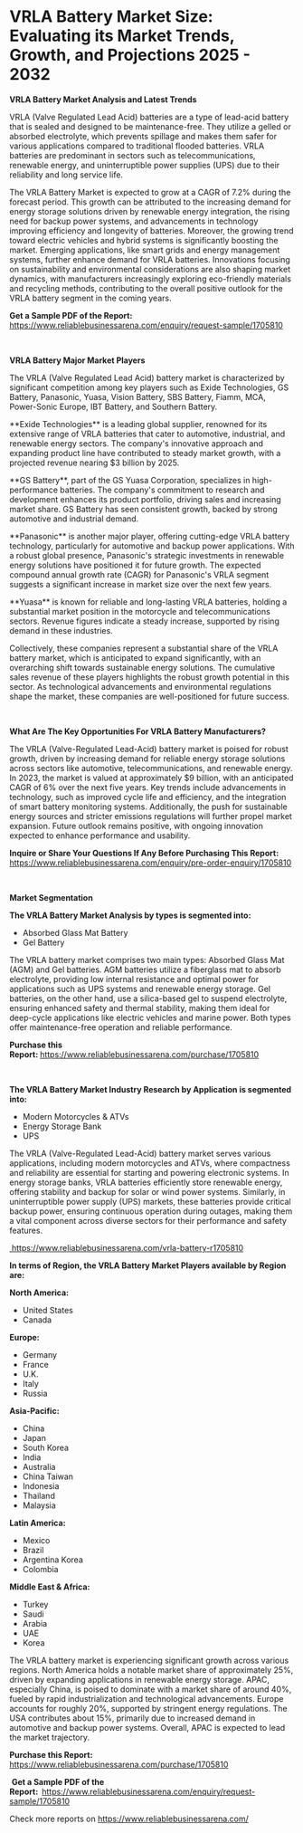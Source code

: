 <p><h1>VRLA Battery Market Size: Evaluating its Market Trends, Growth, and Projections 2025 - 2032</h1></p><p><strong>VRLA Battery Market Analysis and Latest Trends</strong></p>
<p><p>VRLA (Valve Regulated Lead Acid) batteries are a type of lead-acid battery that is sealed and designed to be maintenance-free. They utilize a gelled or absorbed electrolyte, which prevents spillage and makes them safer for various applications compared to traditional flooded batteries. VRLA batteries are predominant in sectors such as telecommunications, renewable energy, and uninterruptible power supplies (UPS) due to their reliability and long service life.</p><p>The VRLA Battery Market is expected to grow at a CAGR of 7.2% during the forecast period. This growth can be attributed to the increasing demand for energy storage solutions driven by renewable energy integration, the rising need for backup power systems, and advancements in technology improving efficiency and longevity of batteries. Moreover, the growing trend toward electric vehicles and hybrid systems is significantly boosting the market. Emerging applications, like smart grids and energy management systems, further enhance demand for VRLA batteries. Innovations focusing on sustainability and environmental considerations are also shaping market dynamics, with manufacturers increasingly exploring eco-friendly materials and recycling methods, contributing to the overall positive outlook for the VRLA battery segment in the coming years.</p></p>
<p><strong>Get a Sample PDF of the Report:&nbsp;</strong> <a href="https://www.reliablebusinessarena.com/enquiry/request-sample/1705810?utm_campaign=2939&utm_medium=2&utm_source=Github&utm_content=ia&utm_term=27032025&utm_id=vrla-battery">https://www.reliablebusinessarena.com/enquiry/request-sample/1705810</a></p>
<p>&nbsp;</p>
<p><strong>VRLA Battery Major Market Players</strong></p>
<p><p>The VRLA (Valve Regulated Lead Acid) battery market is characterized by significant competition among key players such as Exide Technologies, GS Battery, Panasonic, Yuasa, Vision Battery, SBS Battery, Fiamm, MCA, Power-Sonic Europe, IBT Battery, and Southern Battery.</p><p>**Exide Technologies** is a leading global supplier, renowned for its extensive range of VRLA batteries that cater to automotive, industrial, and renewable energy sectors. The company's innovative approach and expanding product line have contributed to steady market growth, with a projected revenue nearing $3 billion by 2025.</p><p>**GS Battery**, part of the GS Yuasa Corporation, specializes in high-performance batteries. The company's commitment to research and development enhances its product portfolio, driving sales and increasing market share. GS Battery has seen consistent growth, backed by strong automotive and industrial demand.</p><p>**Panasonic** is another major player, offering cutting-edge VRLA battery technology, particularly for automotive and backup power applications. With a robust global presence, Panasonic's strategic investments in renewable energy solutions have positioned it for future growth. The expected compound annual growth rate (CAGR) for Panasonic's VRLA segment suggests a significant increase in market size over the next few years.</p><p>**Yuasa** is known for reliable and long-lasting VRLA batteries, holding a substantial market position in the motorcycle and telecommunications sectors. Revenue figures indicate a steady increase, supported by rising demand in these industries.</p><p>Collectively, these companies represent a substantial share of the VRLA battery market, which is anticipated to expand significantly, with an overarching shift towards sustainable energy solutions. The cumulative sales revenue of these players highlights the robust growth potential in this sector. As technological advancements and environmental regulations shape the market, these companies are well-positioned for future success.</p></p>
<p>&nbsp;</p>
<p><strong>What Are The Key Opportunities For VRLA Battery Manufacturers?</strong></p>
<p><p>The VRLA (Valve-Regulated Lead-Acid) battery market is poised for robust growth, driven by increasing demand for reliable energy storage solutions across sectors like automotive, telecommunications, and renewable energy. In 2023, the market is valued at approximately $9 billion, with an anticipated CAGR of 6% over the next five years. Key trends include advancements in technology, such as improved cycle life and efficiency, and the integration of smart battery monitoring systems. Additionally, the push for sustainable energy sources and stricter emissions regulations will further propel market expansion. Future outlook remains positive, with ongoing innovation expected to enhance performance and usability.</p></p>
<p><strong>Inquire or Share Your Questions If Any Before Purchasing This Report:</strong> <a href="https://www.reliablebusinessarena.com/enquiry/pre-order-enquiry/1705810?utm_campaign=2939&utm_medium=2&utm_source=Github&utm_content=ia&utm_term=27032025&utm_id=vrla-battery">https://www.reliablebusinessarena.com/enquiry/pre-order-enquiry/1705810</a></p>
<p>&nbsp;</p>
<p><strong>Market Segmentation</strong></p>
<p><strong>The VRLA Battery Market Analysis by types is segmented into:</strong></p>
<p><ul><li>Absorbed Glass Mat Battery</li><li>Gel Battery</li></ul></p>
<p><p>The VRLA battery market comprises two main types: Absorbed Glass Mat (AGM) and Gel batteries. AGM batteries utilize a fiberglass mat to absorb electrolyte, providing low internal resistance and optimal power for applications such as UPS systems and renewable energy storage. Gel batteries, on the other hand, use a silica-based gel to suspend electrolyte, ensuring enhanced safety and thermal stability, making them ideal for deep-cycle applications like electric vehicles and marine power. Both types offer maintenance-free operation and reliable performance.</p></p>
<p><strong>Purchase this Report:&nbsp;</strong><a href="https://www.reliablebusinessarena.com/purchase/1705810?utm_campaign=2939&utm_medium=2&utm_source=Github&utm_content=ia&utm_term=27032025&utm_id=vrla-battery">https://www.reliablebusinessarena.com/purchase/1705810</a></p>
<p>&nbsp;</p>
<p><strong>The VRLA Battery Market Industry Research by Application is segmented into:</strong></p>
<p><ul><li>Modern Motorcycles & ATVs</li><li>Energy Storage Bank</li><li>UPS</li></ul></p>
<p><p>The VRLA (Valve-Regulated Lead-Acid) battery market serves various applications, including modern motorcycles and ATVs, where compactness and reliability are essential for starting and powering electronic systems. In energy storage banks, VRLA batteries efficiently store renewable energy, offering stability and backup for solar or wind power systems. Similarly, in uninterruptible power supply (UPS) markets, these batteries provide critical backup power, ensuring continuous operation during outages, making them a vital component across diverse sectors for their performance and safety features.</p></p>
<p><a href="https://www.reliablebusinessarena.com/vrla-battery-r1705810?utm_campaign=2939&utm_medium=2&utm_source=Github&utm_content=ia&utm_term=27032025&utm_id=vrla-battery">&nbsp;https://www.reliablebusinessarena.com/vrla-battery-r1705810</a></p>
<p><strong>In terms of Region, the VRLA Battery Market Players available by Region are:</strong></p>
<p>
    <p> <strong> North America: </strong>
        <ul>
            <li>United States</li>
            <li>Canada</li>
        </ul>
        </p> 
    <p> <strong> Europe: </strong>
        <ul>
            <li>Germany</li>
            <li>France</li>
            <li>U.K.</li>
            <li>Italy</li>
            <li>Russia</li>
        </ul>
        </p> 
    <p> <strong> Asia-Pacific: </strong>
        <ul>
            <li>China</li>
            <li>Japan</li>
            <li>South Korea</li>
            <li>India</li>
            <li>Australia</li>
            <li>China Taiwan</li>
            <li>Indonesia</li>
            <li>Thailand</li>
            <li>Malaysia</li>
        </ul>
        </p> 
    <p> <strong> Latin America: </strong>
        <ul>
            <li>Mexico</li>
            <li>Brazil</li>
            <li>Argentina Korea</li>
            <li>Colombia</li>
        </ul>
        </p> 
    <p> <strong> Middle East & Africa: </strong>
        <ul>
            <li>Turkey</li>
            <li>Saudi</li>
            <li>Arabia</li>
            <li>UAE</li>
            <li>Korea</li>
        </ul>
    </p>
    </p>
<p><p>The VRLA battery market is experiencing significant growth across various regions. North America holds a notable market share of approximately 25%, driven by expanding applications in renewable energy storage. APAC, especially China, is poised to dominate with a market share of around 40%, fueled by rapid industrialization and technological advancements. Europe accounts for roughly 20%, supported by stringent energy regulations. The USA contributes about 15%, primarily due to increased demand in automotive and backup power systems. Overall, APAC is expected to lead the market trajectory.</p></p>
<p><strong>Purchase this Report: </strong><a href="https://www.reliablebusinessarena.com/purchase/1705810?utm_campaign=2939&utm_medium=2&utm_source=Github&utm_content=ia&utm_term=27032025&utm_id=vrla-battery">https://www.reliablebusinessarena.com/purchase/1705810</a></p>
<p>&nbsp;<strong>Get a Sample PDF of the Report:&nbsp;&nbsp;</strong><a href="https://www.reliablebusinessarena.com/enquiry/request-sample/1705810?utm_campaign=2939&utm_medium=2&utm_source=Github&utm_content=ia&utm_term=27032025&utm_id=vrla-battery">https://www.reliablebusinessarena.com/enquiry/request-sample/1705810</a></p>
<p><strong></strong></p>
<p>Check more reports on <a href="https://www.reliablebusinessarena.com/?utm_campaign=2939&utm_medium=2&utm_source=Github&utm_content=ia&utm_term=27032025&utm_id=vrla-battery">https://www.reliablebusinessarena.com/</a></p>